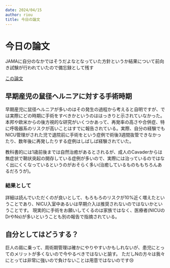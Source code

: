 ```yaml
---
date: 2024/04/15
author: riou
title: 今日の論文
---
```


# 今日の論文
JAMAに自分のなかではそうだよなとなっていた方針というか結果について前向き試験が行われていたので備忘録として残す

[この論文](https://pubmed.ncbi.nlm.nih.gov/38530261/)

## 早期産児の鼠径ヘルニアに対する手術時期
早期産児に鼠径ヘルニアが多いのはその発生の過程から考えると自明ですが、では実際にどの時期に手術をすべきかというのははっきりと示されていなかった。
本邦や欧米からの後方視的な研究がいくつかあって、再発率の高さや合併症、特に呼吸器系のリスクが高いことはすでに報告されている。実際、自分の経験でもNICU管理がされた児で退院前に手術をという症例で術後3週間抜管できなかったり、数年後に再発したりする症例はしばしば経験されていた。

教科書的には1歳前後までは自然治癒があるとされるが、成人のCavaderからは無症状で鞘状突起の開存している症例が多いので、実際には治っているのではなく出にくくなっているというのがおそらく多い(治癒しているものももちろんあるだろうが)。

### 結果として
詳細は読んでいただくのが良いとして、もろもろのリスクが10%近く増えたということであり、NICU入室中あるいは早期介入は推奨されないのではないかということです。
現実的に手術をお願いしてくるのは家族ではなく、医療者(NICUのDrやNs)が多いということも別の報告で指摘されている。

## 自分としてはどうする？
巨人の肩に乗って、周術期管理は確かにやりやすいかもしれないが、患児にとってのメリットが多くないので今やるべきではないと諭す。
ただしNの方々は我々にとっては非常に強いので負けないことは用意ではないのです😢
